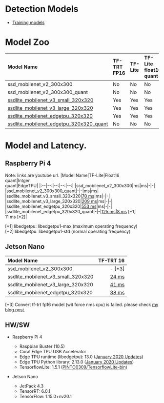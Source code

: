 # Detection Models

- [Training models](g3doc/how_to_training_models.md)

# Model Zoo
|Model Name|TF-TRT FP16|TF-Lite|TF-Lite<br>float16<br>quant|TF-Lite<br>integer<br>quant|TF-Lite<br>EdgeTPU|
|:--|:--|:--|:--|:--|:--|
|ssd_mobilenet_v2_300x300|No|No|No|No|No|
|ssd_mobilenet_v2_300x300_quant|No|No|No|No|No|
|[ssdlite_mobilenet_v3_small_320x320](https://drive.google.com/open?id=1yjjMwJxLglShaurTuHwsYjtaXj2T9dur)|Yes|Yes|Yes|No|No|
|[ssdlite_mobilenet_v3_large_320x320](https://drive.google.com/open?id=152_iyi4tZCieL4RHqwDzBJfZMaMUdPWU)|Yes|Yes|Yes|No|No|
|[ssdlite_mobilenet_edgetpu_320x320](https://drive.google.com/open?id=1_E3sc8JwDtWdKMGvPzqvsDPF4K12S0O9)|Yes|Yes|Yes|No|No|
|[ssdlite_mobilenet_edgetpu_320x320_quant](https://drive.google.com/open?id=1ZoUmySJZBorN7r5-5cd96vPX683bSARN)|No|No|No|Yes|Yes|


# Model and Latency.

## Raspberry Pi 4 
Note: links are youtube url.
|Model Name|TF-Lite|Float16<br>quant|Intger<br>quant|EdgeTPU|
|:--|--:|--:|--:|--:|
|ssd_mobilenet_v2_300x300|ms|ms|-|-|
|ssd_mobilenet_v2_300x300_quant|-|-|ms|ms|
|ssdlite_mobilenet_v3_small_320x320|[70 ms](https://youtu.be/MGd_jIkaZ3E)|ms|-|-|
|ssdlite_mobilenet_v3_large_320x320|[209 ms](https://youtu.be/UweTO9GcCzM)|ms|-|-|
|ssdlite_mobilenet_edgetpu_320x320|[553 ms](https://youtu.be/GnWSc0XF2IA)|ms|-|-|
|ssdlite_mobilenet_edgetpu_320x320_quant|-|-|[125 ms](https://youtu.be/aLzk4xlsyqA)|[8 ms](https://youtu.be/fHVE7uv48wg) [*1]<br>11 ms [*2]|

[*1] libedgetpu: libedgetpu1-max (maximum operating frequency)<br>
[*2] libedgetpu: libedgetpu1-std (normal operating frequency)<br>

## Jetson Nano
|Model Name|TF-TRT 16|
|:--|--:|
|ssd_mobilenet_v2_300x300|- [*3]|
|ssdlite_mobilenet_v3_small_320x320|[24 ms](https://youtu.be/6rvksX_3SX0)|
|ssdlite_mobilenet_v3_large_320x320|[41 ms](https://youtu.be/yNc51WBM4X)|
|ssdlite_mobilenet_edgetpu_320x320|[38 ms](https://youtu.be/sOEp8RpWgSA)|

[*3] Convert tf-trt fp16 model (wit force nms cpu) is failed. please check [my blog post](https://nextremer-nbo.blogspot.com/2020/02/jetson-nanotf-trtjetpack43.html). 

## HW/SW
- Raspberry Pi 4
    - Raspbian Buster (10.5)
    - Coral Edge TPU USB Accelerator 
    - Edge TPU runtime (libedgetpu): 13.0 ([January 2020 Updates](https://coral.ai/news/updates-01-2020/))
    - Edge TPU Python library: 2.13.0 ([January 2020 Updates](https://coral.ai/news/updates-01-2020/))
    - TensorflowLite: 1.5.1 ([PINTO0309/TensorflowLite-bin](https://github.com/PINTO0309/TensorflowLite-bin))

- Jetson Nano
    - JetPack 4.3
    - TensorRT: 6.0.1
    - TensorFlow: 1.15.0+nv20.1

